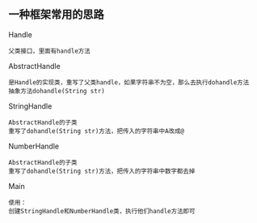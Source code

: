 一种框架常用的思路
---

Handle

    父类接口，里面有handle方法

AbstractHandle

    是Handle的实现类，重写了父类handle，如果字符串不为空，那么去执行dohandle方法
    抽象方法dohandle(String str)

StringHandle
    
    AbstractHandle的子类
    重写了dohandle(String str)方法，把传入的字符串中A改成@

NumberHandle

    AbstractHandle的子类
    重写了dohandle(String str)方法，把传入的字符串中数字都去掉

Main

    使用：
    创建StringHandle和NumberHandle类，执行他们handle方法即可

